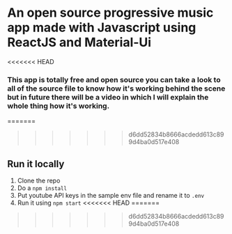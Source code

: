 # An open source progressive music app made with Javascript using ReactJS and Material-Ui

<<<<<<< HEAD
### This app is totally free and open source you can take a look to all of the source file to know how it's working behind the scene but in future there will be a video in which I will explain the whole thing how it's working.

=======
>>>>>>> d6dd52834b8666acdedd613c899d4ba0d517e408
 
  
## Run it locally
1. Clone the repo
2. Do a `npm install` 
3. Put youtube API keys in the sample env file and rename it to `.env`   
4. Run it using `npm start` 
<<<<<<< HEAD
=======

>>>>>>> d6dd52834b8666acdedd613c899d4ba0d517e408
